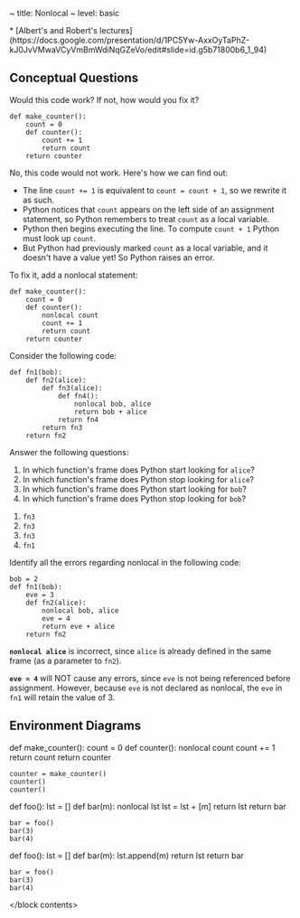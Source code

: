 ~ title: Nonlocal
~ level: basic

<block references>
* [Albert's and Robert's
  lectures](https://docs.google.com/presentation/d/1PC5Yw-AxxOyTaPhZ-kJ0JvVMwaVCyVmBmWdiNqGZeVo/edit#slide=id.g5b71800b6_1_94)
</block references>

<block notes>
</block notes>

<block contents>

Conceptual Questions
--------------------

<question>

Would this code work? If not, how would you fix it?

    def make_counter():
        count = 0
        def counter():
            count += 1
            return count
        return counter

<solution>

No, this code would not work. Here's how we can find out:

* The line `count += 1` is equivalent to `count = count + 1`, so we
  rewrite it as such.
* Python notices that `count` appears on the left side of an assignment
  statement, so Python remembers to treat `count` as a local variable.
* Python then begins executing the line. To compute `count + 1` Python
  must look up `count`.
* But Python had previously marked `count` as a local variable, and it
  doesn't have a value yet! So Python raises an error.

To fix it, add a nonlocal statement:

    def make_counter():
        count = 0
        def counter():
            nonlocal count
            count += 1
            return count
        return counter

</solution>

<question>

Consider the following code:

    def fn1(bob):
        def fn2(alice):
            def fn3(alice):
                def fn4():
                    nonlocal bob, alice
                    return bob + alice
                return fn4
            return fn3
        return fn2

Answer the following questions:

1. In which function's frame does Python start looking for `alice`?
2. In which function's frame does Python stop looking for `alice`?
3. In which function's frame does Python start looking for `bob`?
4. In which function's frame does Python stop looking for `bob`?

<solution>

1. `fn3`
1. `fn3`
1. `fn3`
1. `fn1`

</solution>

<question>

Identify all the errors regarding nonlocal in the following code:

    bob = 2
    def fn1(bob):
        eve = 3
        def fn2(alice):
            nonlocal bob, alice
            eve = 4
            return eve + alice
        return fn2

<solution>

**`nonlocal alice`** is incorrect, since
`alice` is already defined in the same frame (as a
parameter to `fn2`).

**`eve = 4`** will NOT cause any errors,
since `eve` is not being referenced before
assignment.  However, because `eve` is not declared
as nonlocal, the `eve` in `fn1` will retain
the value of 3.

</solution>

Environment Diagrams
--------------------

<question>

<env>
    def make_counter():
        count = 0
        def counter():
            nonlocal count
            count += 1
            return count
        return counter

    counter = make_counter()
    counter()
    counter()
</env>

<question>

<env>
    def foo():
        lst = []
        def bar(m):
            nonlocal lst
            lst = lst + [m]
            return lst
        return bar

    bar = foo()
    bar(3)
    bar(4)
</env>

<question>

<env>
    def foo():
        lst = []
        def bar(m):
            lst.append(m)
            return lst
        return bar

    bar = foo()
    bar(3)
    bar(4)
</env>

</block contents>
